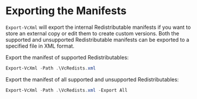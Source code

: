 # Exporting the Manifests

`Export-VcXml` will export the internal Redistributable manifests if you want to store an external copy or edit them to create custom versions. Both the supported and unsupported Redistributable manifests can be exported to a specified file in XML format.

Export the manifest of supported Redistributables:

```powershell
Export-VcXml -Path .\VcRedists.xml
```

Export the manifest of all supported and unsupported Redistributables:

```powershell
Export-VcXml -Path .\VcRedists.xml -Export All
```
